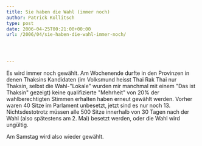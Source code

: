 ```yaml
---
title: Sie haben die Wahl (immer noch)
author: Patrick Kollitsch
type: post
date: 2006-04-25T00:21:00+00:00
url: /2006/04/sie-haben-die-wahl-immer-noch/




---
```

Es wird immer noch gew&auml;hlt. Am Wochenende durfte in den Provinzen in denen Thaksins Kandidaten (im Volksmund heisst Thai Rak Thai nur Thaksin, selbst die Wahl-"Lokale" wurden mir manchmal mit einem "Das ist Thaksin" gezeigt) keine qualifizierte "Mehrheit" von 20% der wahlberechtigten Stimmen erhalten haben erneut gew&auml;hlt werden. Vorher waren 40 Sitze im Parlament unbesetzt, jetzt sind es nur noch 13. Nichtsdestotrotz m&uuml;ssen alle 500 Sitze innerhalb von 30 Tagen nach der Wahl (also sp&auml;testens am 2. Mai) besetzt werden, oder die Wahl wird ung&uuml;ltig. 

Am Samstag wird also wieder gew&auml;hlt.